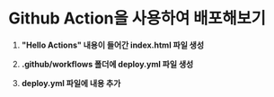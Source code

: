 # Github Action을 사용하여 배포해보기

1. **"Hello Actions" 내용이 들어간 index.html 파일 생성**

2. **.github/workflows 폴더에 deploy.yml 파일 생성**

3. **deploy.yml 파일에 내용 추가**